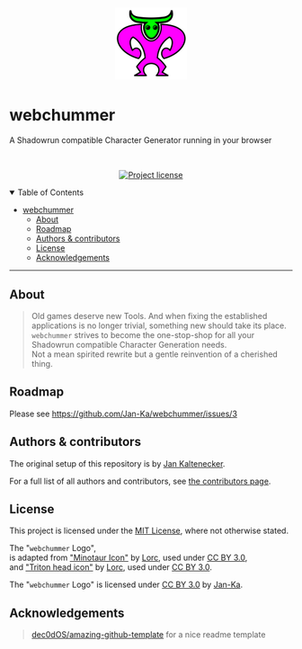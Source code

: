 <h1 align="center">
  <a href="https://github.com/Jan-Ka/webchummer">
    <img src="docs/images/webchummer_logo.min.webp" alt="Image of a Friend-shaped Troll with prominent Horns, the Body is pink and the Head is green." title="The webchummer logo" style="display: inline-block; margin: 0 auto; max-width: 128px" width="128" height="128">
  </a>
</h1>

# webchummer
A Shadowrun compatible Character Generator running in your browser

<div align="center">
<br />

[![Project license](https://img.shields.io/github/license/Jan-Ka/webchummer.svg?style=flat-square)](LICENSE)
</div>

<details open="open">
<summary>Table of Contents</summary>

- [webchummer](#webchummer)
  - [About](#about)
  - [Roadmap](#roadmap)
  - [Authors \& contributors](#authors--contributors)
  - [License](#license)
  - [Acknowledgements](#acknowledgements)

</details>

---

## About

> Old games deserve new Tools. And when fixing the established applications is no longer trivial, something new should take its place.  
> `webchummer` strives to become the one-stop-shop for all your Shadowrun compatible Character Generation needs.  
> Not a mean spirited rewrite but a gentle reinvention of a cherished thing.

## Roadmap
Please see https://github.com/Jan-Ka/webchummer/issues/3

## Authors & contributors

The original setup of this repository is by [Jan Kaltenecker](https://github.com/Jan-Ka).

For a full list of all authors and contributors, see [the contributors page](https://github.com/Jan-Ka/webchummer/contributors).

## License
This project is licensed under the [MIT License](LICENSE), where not otherwise stated.

The "`webchummer` Logo",  
is adapted from ["Minotaur Icon"](https://game-icons.net/1x1/lorc/minotaur.html) by [Lorc](https://lorcblog.blogspot.com/), used under [CC BY 3.0](https://creativecommons.org/licenses/by/3.0/),  
and ["Triton head icon"](https://game-icons.net/1x1/lorc/triton-head.html) by [Lorc](https://lorcblog.blogspot.com/), used under [CC BY 3.0](https://creativecommons.org/licenses/by/3.0/). 

The "`webchummer` Logo" is licensed under [CC BY 3.0](https://creativecommons.org/licenses/by/3.0/) by [Jan-Ka](https://github.com/Jan-Ka).

## Acknowledgements

> [dec0dOS/amazing-github-template](https://github.com/dec0dOS/amazing-github-template) for a nice readme template